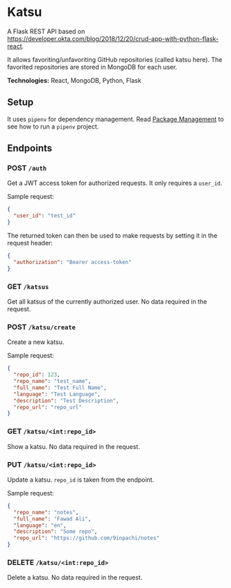 # Katsu

A Flask REST API based on <https://developer.okta.com/blog/2018/12/20/crud-app-with-python-flask-react>.

It allows favoriting/unfavoriting GitHub repositories (called katsu here). The favorited repositories are stored in MongoDB for each user.

**Technologies:** React, MongoDB, Python, Flask

## Setup

It uses `pipenv` for dependency management. Read [Package Management](../../package-management.md) to see how to run a `pipenv` project.

## Endpoints

### POST `/auth`

Get a JWT access token for authorized requests. It only requires a `user_id`.

Sample request:

```json
{
  "user_id": "test_id"
}
```

The returned token can then be used to make requests by setting it in the request header:

```json
{
  "authorization": "Bearer access-token"
}
```

### GET `/katsus`

Get all katsus of the currently authorized user. No data required in the request.

### POST `/katsu/create`

Create a new katsu.

Sample request:

```json
{
  "repo_id": 123,
  "repo_name": "test_name",
  "full_name": "Test Full Name",
  "language": "Test Language",
  "description": "Test Description",
  "repo_url": "repo_url"
}
```

### GET `/katsu/<int:repo_id>`

Show a katsu. No data required in the request.

### PUT `/katsu/<int:repo_id>`

Update a katsu. `repo_id` is taken from the endpoint.

Sample request:

```json
{
  "repo_name": "notes",
  "full_name": "Fawad Ali",
  "language": "en",
  "description": "Some repo",
  "repo_url": "https://github.com/9inpachi/notes"
}
```

### DELETE `/katsu/<int:repo_id>`

Delete a katsu. No data required in the request.
